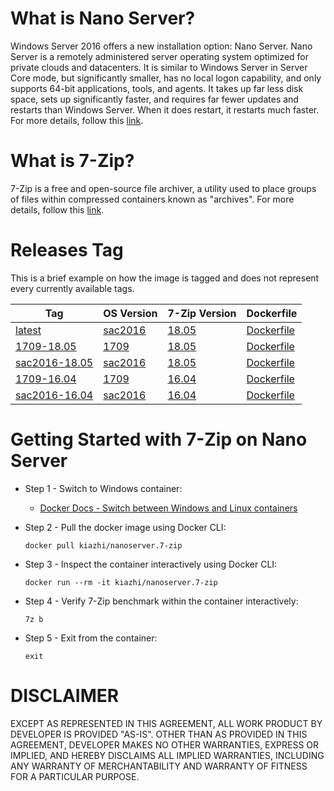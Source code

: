 # What is Nano Server?

Windows Server 2016 offers a new installation option: Nano Server. Nano Server is a remotely administered server operating system optimized for private clouds and datacenters. It is similar to Windows Server in Server Core mode, but significantly smaller, has no local logon capability, and only supports 64-bit applications, tools, and agents. It takes up far less disk space, sets up significantly faster, and requires far fewer updates and restarts than Windows Server. When it does restart, it restarts much faster. For more details, follow this [link](https://docs.microsoft.com/en-us/windows-server/get-started/getting-started-with-nano-server).

# What is 7-Zip?

7-Zip is a free and open-source file archiver, a utility used to place groups of files within compressed containers known as "archives". For more details, follow this [link](https://www.7-zip.org/).

# Releases Tag

This is a brief example on how the image is tagged and does not represent every currently available tags.

| Tag | OS Version | 7-Zip Version | Dockerfile |
| -- | -- | -- | -- |
| [latest](https://hub.docker.com/r/kiazhi/nanoserver.rethinkdb/tags/) | [sac2016](https://hub.docker.com/r/microsoft/nanoserver/) | [18.05](https://www.7-zip.org/download.html) | [Dockerfile](https://github.com/kiazhi/Windows-Containers/tree/master/dockerfiles/nanoserver/rethinkdb/sac2016-18.05/Dockerfile) |
| [1709-18.05](https://hub.docker.com/r/kiazhi/nanoserver.rethinkdb/tags/) | [1709](https://hub.docker.com/r/microsoft/nanoserver/) | [18.05](https://www.7-zip.org/download.html) | [Dockerfile](https://github.com/kiazhi/Windows-Containers/tree/master/dockerfiles/nanoserver/7-zip/1709-18.05/Dockerfile) |
| [sac2016-18.05](https://hub.docker.com/r/kiazhi/nanoserver.rethinkdb/tags/) | [sac2016](https://hub.docker.com/r/microsoft/nanoserver/) | [18.05](https://www.7-zip.org/download.html) | [Dockerfile](https://github.com/kiazhi/Windows-Containers/tree/master/dockerfiles/nanoserver/7-zip/sac2016-18.05/Dockerfile) |
| [1709-16.04](https://hub.docker.com/r/kiazhi/nanoserver.rethinkdb/tags/) | [1709](https://hub.docker.com/r/microsoft/nanoserver/) | [16.04](https://www.7-zip.org/download.html) | [Dockerfile](https://github.com/kiazhi/Windows-Containers/tree/master/dockerfiles/nanoserver/7-zip/1709-16.04/Dockerfile) |
| [sac2016-16.04](https://hub.docker.com/r/kiazhi/nanoserver.rethinkdb/tags/) | [sac2016](https://hub.docker.com/r/microsoft/nanoserver/) | [16.04](https://www.7-zip.org/download.html) | [Dockerfile](https://github.com/kiazhi/Windows-Containers/tree/master/dockerfiles/nanoserver/7-zip/sac2016-16.04/Dockerfile) |


# Getting Started with 7-Zip on Nano Server

- Step 1 - Switch to Windows container:
    - [Docker Docs - Switch between Windows and Linux containers](https://docs.docker.com/docker-for-windows/#switch-between-windows-and-linux-containers)


- Step 2 - Pull the docker image using Docker CLI:

    ```shell
    docker pull kiazhi/nanoserver.7-zip
    ```


- Step 3 - Inspect the container interactively using Docker CLI:

    ```shell
    docker run --rm -it kiazhi/nanoserver.7-zip
    ```


- Step 4 - Verify 7-Zip benchmark within the container interactively:

    ```shell
    7z b
    ```


- Step 5 - Exit from the container:

    ```shell
    exit
    ```


# DISCLAIMER

EXCEPT AS REPRESENTED IN THIS AGREEMENT, ALL WORK PRODUCT BY DEVELOPER IS PROVIDED "AS-IS". OTHER THAN AS PROVIDED IN THIS AGREEMENT, DEVELOPER MAKES NO OTHER WARRANTIES, EXPRESS OR IMPLIED, AND HEREBY DISCLAIMS ALL IMPLIED WARRANTIES, INCLUDING ANY WARRANTY OF MERCHANTABILITY AND WARRANTY OF FITNESS FOR A PARTICULAR PURPOSE.
